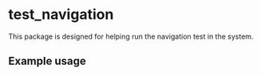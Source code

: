 # test_navigation

This package is designed for helping run the navigation test in the system.

## Example usage




    
